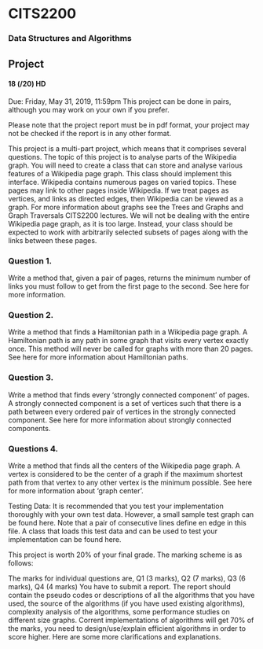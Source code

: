 # CITS2200
### Data Structures and Algorithms

## Project
#### 18 (/20) HD  

Due: Friday, May 31, 2019, 11:59pm
This project can be done in pairs, although you may work on your own if you prefer.

Please note that the project report must be in pdf format, your project may not be checked if the report is in any other format.

This project is a multi-part project, which means that it comprises several questions. The topic of this project is to analyse parts of the Wikipedia graph. You will need to create a class that can store and analyse various features of a Wikipedia page graph. This class should implement this interface. Wikipedia contains numerous pages on varied topics. These pages may link to other pages inside Wikipedia. If we treat pages as vertices, and links as directed edges, then Wikipedia can be viewed as a graph. For more information about graphs see the Trees and Graphs and Graph Traversals CITS2200 lectures. We will not be dealing with the entire Wikipedia page graph, as it is too large. Instead, your class should be expected to work with arbitrarily selected subsets of pages along with the links between these pages.

### Question 1.
Write a method that, given a pair of pages, returns the minimum number of links you must follow to get from the first page to the second. See here for more information.

### Question 2.
Write a method that finds a Hamiltonian path in a Wikipedia page graph. A Hamiltonian path is any path in some graph that visits every vertex exactly once. This method will never be called for graphs with more than 20 pages. See here for more information about Hamiltonian paths.

### Question 3.
Write a method that finds every ‘strongly connected component’ of pages. A strongly connected component is a set of vertices such that there is a path between every ordered pair of vertices in the strongly connected component. See here for more information about strongly connected components.

### Questions 4.
Write a method that finds all the centers of the Wikipedia page graph. A vertex is considered to be the center of a graph if the maximum shortest path from that vertex to any other vertex is the minimum possible. See here for more information about ‘graph center’.

Testing Data: It is recommended that you test your implementation thoroughly with your own test data. However, a small sample test graph can be found here. Note that a pair of consecutive lines define en edge in this file. A class that loads this test data and can be used to test your implementation can be found here.

This project is worth 20% of your final grade. The marking scheme is as follows:

The marks for individual questions are, Q1 (3 marks), Q2 (7 marks), Q3 (6 marks), Q4 (4 marks)
You have to submit a report. The report should contain the pseudo codes or descriptions of all the algorithms that you have used, the source of the algorithms (if you have used existing algorithms), complexity analysis of the algorithms, some performance studies on different size graphs.
Corrent implementations of algorithms will get 70% of the marks, you need to design/use/explain efficient algorithms in order to score higher.
Here are some more clarifications and explanations.
